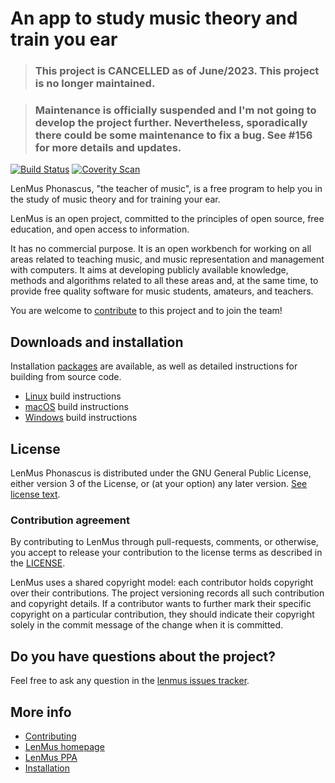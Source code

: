 # An app to study music theory and train you ear

> ### This project is CANCELLED as of June/2023. This project is no longer maintained.

> ### Maintenance is officially suspended and I'm not going to develop the project further. Nevertheless, sporadically there could be some maintenance to fix a bug. See #156 for more details and updates.


[![Build Status](https://travis-ci.org/lenmus/lenmus.svg?branch=master)](https://travis-ci.org/lenmus/lenmus)
[![Coverity Scan](https://scan.coverity.com/projects/7992/badge.svg)](https://scan.coverity.com/projects/lenmus)

LenMus Phonascus, "the teacher of music", is a free program to help you
in the study of music theory and for training your ear.

LenMus is an open project, committed to the principles of
open source, free education, and open access to information.

It has no commercial
purpose. It is an open workbench for working on all areas related to teaching
music, and music representation and management with computers. It aims at
developing publicly available knowledge, methods and algorithms related to all
these areas and, at the same time, to provide free quality software for music
students, amateurs, and teachers.

You are welcome to [contribute](CONTRIBUTING.md) to this project and to join the team!


## Downloads and installation

Installation [packages](http://www.lenmus.org/en/phonascus/downloads) are available, as well as detailed instructions for building from source code.

- [Linux](docs/building/linux-build-instructions.md) build instructions
- [macOS](docs/building/macOS-build-instructions.md) build instructions
- [Windows](docs/building/windows-build-instructions.md) build instructions


## License
LenMus Phonascus is distributed under the GNU General Public License, either version 3 of the License, 
or (at your option) any later version. [See license text](https://www.gnu.org/licenses/gpl-3.0.en.html).


### Contribution agreement

By contributing to LenMus through pull-requests, comments,
or otherwise, you accept to release your contribution to the
license terms as described in the [LICENSE](LICENSE).

LenMus uses a shared copyright model: each contributor holds copyright over
their contributions. The project versioning records all such
contribution and copyright details. If a contributor wants to further mark
their specific copyright on a particular contribution, they should indicate
their copyright solely in the commit message of the change when it is
committed.



## Do you have questions about the project?

Feel free to ask any question in the [lenmus issues tracker](https://github.com/lenmus/lenmus/issues).


## More info
* [Contributing](CONTRIBUTING.md)
* [LenMus homepage](http://www.lenmus.org/)
* [LenMus PPA](https://launchpad.net/~lenmus-phonascus/+archive/ubuntu/ppa)
* [Installation](http://www.lenmus.org/en/phonascus/downloads)


